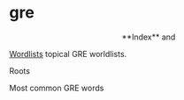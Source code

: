 # gre

<p style="text-align: center;"> **Index** and </p>


[Wordlists](/tw000_list.md) topical GRE worldlists.

Roots

Most common GRE words


